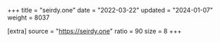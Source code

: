 +++
title = "seirdy.one"
date = "2022-03-22"
updated = "2024-01-07"
weight = 8037

[extra]
source = "https://seirdy.one"
ratio = 90
size = 8
+++
